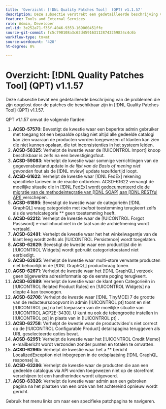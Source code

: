 ```yaml
---
title: 'Overzicht: [!DNL Quality Patches Tool]  (QPT) v1.1.57'
description: Deze subsectie verstrekt een gedetailleerde beschrijving van de kwesties die door de flarden beschikbaar in  [!DNL Quality Patches Tool]  (QPT) v1.1.57 worden opgelost.
feature: Tools and External Services
role: Admin, Developer
exl-id: 3e252a71-f35f-4046-9353-169060451ffe
source-git-commit: fc5c790108a3c62d4591631128743259824c4c6b
workflow-type: tm+mt
source-wordcount: '428'
ht-degree: 0%

---
```


# Overzicht: [!DNL Quality Patches Tool] (QPT) v1.1.57

Deze subsectie bevat een gedetailleerde beschrijving van de problemen die zijn opgelost door de patches die beschikbaar zijn in [!DNL Quality Patches Tool] (QPT) v1.1.57.

QPT v1.1.57 omvat de volgende flarden:

1. **ACSD-57570**: Bevestigt de kwestie waar een beperkte admin gebruiker met toegang tot een bepaalde opslag niet altijd alle gedeelde catalogi kan zien waaraan de producten worden toegewezen of klanten kan zien die niet kunnen opslaan, die tot inconsistenties in het systeem leiden.
1. **ACSD-58325**: Verhelpt de kwestie waar de [!UICONTROL Import] knoop beschikbaar is zelfs na een bevestigingsfout.
1. **ACSD-59083**: Verhelpt de kwestie waar sommige verrichtingen van de gegevensbestandupdate in _de lijst van de Basis of mening niet gevonden_ fout als de [!DNL mview] update tezelfdertijd loopt.
1. **ACSD-61622**: Verhelpt de kwestie waar [!DNL FedEx] rekening specifieke tarieven in de reactie ontbreken. ACSD-61622 vervangt de moeilijke situatie die in [[!DNL FedEx]  wordt gedocumenteerd die de migratie van de methodeintegratie van  [!DNL SOAP]  aan  [!DNL RESTful API] ](https://experienceleague.adobe.com/nl/docs/commerce-knowledge-base/kb/troubleshooting/known-issues-patches-attached/fedex-shipping-method-integration-migration-soap-restful-api) verschepen.
1. **ACSD-61895**: Bevestigt de kwestie waar de categorieën [!DNL GraphQL] vraag categorieën met *toelaat* toestemming terugkeert zelfs als de wortelcategorie ** geen toestemming heeft.
1. **ACSD-62212**: Verhelpt de kwestie waar de [!UICONTROL Forgot Password] e-mailinhoud niet in de taal van de archiefmening wordt vertaald.
1. **ACSD-62481**: Verhelpt de kwestie waar het het winkelwagentje van de klant leeg wordt zelfs als [!UICONTROL Persistence] wordt toegelaten.
1. **ACSD-62629**: Bevestigt de kwestie waar een productlijst die in [!UICONTROL Widgets] wordt gebruikt categorietoestand niet eerbiedigt.
1. **ACSD-62635**: Verhelpt de kwestie waar multi-store verwante producten niet behoorlijk in de [!DNL GraphQL] productvraag tonen.
1. **ACSD-62671**: Verhelpt de kwestie waar het [!DNL GraphQL] verzoek geen bijgewerkte adresinformatie op de eerste poging terugkeert.
1. **ACSD-62689**: Verhelpt de kwestie waar de klant geen Categorieën in [!UICONTROL Related Product Rules] en [!UICONTROL Widgets] na diepte 4 kan toevoegen.
1. **ACSD-62708**: Verhelpt de kwestie waar [!DNL TinyMCE] 7 de grootte van de redacteursdoopvont in admin [!UICONTROL pt] toont en niet [!UICONTROL px] na het toepassen van de moeilijke situatie van [!UICONTROL ACP2E-3430]. U kunt nu ook de tekengrootte instellen in [!UICONTROL px] in plaats van in [!UICONTROL pt] .
1. **ACSD-62758**: Verhelpt de kwestie waar de productvideo&#39;s niet correct op de [!UICONTROL Configurable Product] detailspagina teruggeven als URL geselecteerde opties bevat.
1. **ACSD-62951**: Verhelpt de kwestie waar het [!UICONTROL Credit Memo] e-mailbericht wordt verzonden zonder punten en totalen te omvatten.
1. **ACSD-62965**: Verhelpt de kwestie waar het a ** bericht LocalizedException niet inbegrepen in de ordsplaatsing [!DNL GraphQL response] is.
1. **ACSD-63286**: Verhelpt de kwestie waar de producten die aan een gedeelde catalogus via API worden toegewezen niet op de storefront verschijnen tot een handherindex wordt uitgevoerd.
1. **ACSD-63326**: Verhelpt de kwestie waar admin aan een gebroken pagina na het plaatsen van een orde van het achtereind opnieuw wordt gericht.


Gebruik het menu links om naar een specifieke patchpagina te navigeren.

